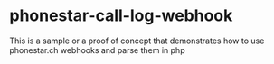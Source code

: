 # phonestar-call-log-webhook
This is a sample or a proof of concept that demonstrates how to use phonestar.ch webhooks and parse them in php
